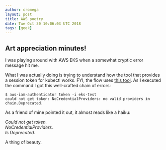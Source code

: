 ```yaml
---
author: cromega
layout: post
title: AWS poetry
date: Tue Oct 30 10:06:03 UTC 2018
tags: [geek]
---
```


## Art appreciation minutes!

I was playing around with AWS EKS when a somewhat cryptic error message hit me.

<!-- more -->

What I was actually doing is trying to understand how the tool that provides a session token for kubectl works. FYI, the flow uses [this tool](https://github.com/kubernetes-sigs/aws-iam-authenticator).
As I executed the command I got this well-crafted chain of errors:

```
$ aws-iam-authenticator token -i eks-test
could not get token: NoCredentialProviders: no valid providers in chain.Deprecated.
```

As a friend of mine pointed it out, it almost reads like a haiku:

*Could not get token.*<br />
*NoCredentialProviders.*<br />
*Is Deprecated.*<br />

A thing of beauty.
